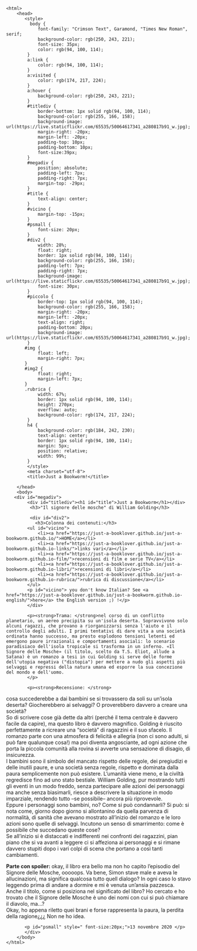 <!DOCTYPE html>
	<html>
	    <head>
	       <style>
	         body {
	            font-family: "Crimson Text", Garamond, "Times New Roman", serif;
	            background-color: rgb(250, 243, 221);
	            font-size: 35px;
	            color: rgb(94, 100, 114);
	        }
	        a:link {
	            color: rgb(94, 100, 114);
	        }
	        a:visited {
	            color: rgb(174, 217, 224);
	        }
	        a:hover {
	            background-color: rgb(250, 243, 221);
	        }
	        #titlediv {
	            border-bottom: 1px solid rgb(94, 100, 114);
	            background-color: rgb(255, 166, 158);
	            background-image: url(https://live.staticflickr.com/65535/50064617341_a280817b91_w.jpg);
	            margin-right: -20px;
	            margin-left: -20px;
	            padding-top: 10px;
	            padding-bottom: 10px;
	            font-size:39px;
	        }
	        #megadiv {
	            position: absolute;
	            padding-left: 7px;
	            padding-right: 7px;
	            margin-top: -29px;
	        }
	        #title {
	            text-align: center;
	        }
	        #vicino {
	            margin-top: -15px;
	        }
	        #psmall {
	            font-size: 20px;
	        }
	        #div2 {
	            width: 28%;
	            float: right;
	            border: 1px solid rgb(94, 100, 114);
	            background-color: rgb(255, 166, 158);
	            padding-left: 7px;
	            padding-right: 7px;
	            background-image: url(https://live.staticflickr.com/65535/50064617341_a280817b91_w.jpg);
	            font-size: 30px;
	        }
	        #piccolo {
	            border-top: 1px solid rgb(94, 100, 114);
	            background-color: rgb(255, 166, 158);
	            margin-right: -20px;
	            margin-left: -20px;
	            text-align: right;
	            padding-bottom: 20px;
	            background-image: url(https://live.staticflickr.com/65535/50064617341_a280817b91_w.jpg);
	        }
	       #img {
	            float: left;
	            margin-right: 7px;
	       }
	       #img2 {
	            float: right;
	            margin-left: 7px;
	       }
	       .rubrica {
	            width: 67%;
	            border: 1px solid rgb(94, 100, 114);
	            height: 270px;
	            overflow: auto;
	            background-color: rgb(174, 217, 224);
	        }
	        h4 {
	            background-color: rgb(184, 242, 230);
	            text-align: center;
	            border: 1px solid rgb(94, 100, 114);
	            margin: 5px;
	            position: relative;
	            width: 99%;
	        }
	        </style>
	        <meta charset="utf-8">
	        <title>Just a Bookworm!</title>
	       
	    </head>
	    <body>
	   <div id="megadiv">
	        <div id="titlediv"><h1 id="title">Just a Bookworm</h1></div>
	         <h3>"Il signore delle mosche" di William Golding</h3>
	        
	         <div id="div2">
	           <h3>Colonna dei contenuti:</h3>
	        <ul id="vicino">
	            <li><a href="https://just-a-booklover.github.io/just-a-bookworm.github.io/">HOME</a></li>
	            <li><a href="https://just-a-booklover.github.io/just-a-bookworm.github.io-links/">links vari</a></li>
	            <li><a href="https://just-a-booklover.github.io/just-a-bookworm.github.io-film/">recensioni di film e serie TV</a></li>
	            <li><a href="https://just-a-booklover.github.io/just-a-bookworm.github.io-libri/">recensioni di libri</a></li>
	            <li><a href="https://just-a-booklover.github.io/just-a-bookworm.github.io-rubrica/">rubrica di discussione</a></li>
	        </ul>
	        <p id="vicino"> you don't know Italian? See <a href="https://just-a-booklover.github.io/just-a-bookworm.github.io-english/">here</a> the English version ;) !</p>
	        </div>
	
	        <p><strong>Trama: </strong>nel corso di un conflitto planetario, un aereo precipita su un'isola deserta. Sopravvivono solo alcuni ragazzi, che provano a riorganizzarsi senza l'aiuto e il controllo degli adulti. I primi tentativi di dare vita a una società ordinata hanno successo, ma presto esplodono tensioni letenti ed emergono paure irrazionali e comportamenti asociali: lo scenario paradisiaco dell'isola tropicale si trasforma in un inferno. «Il Signore delle Mosche» (il titolo, scelto da T.S. Eliot, allude a Satana) è un romanzo a tesi in cui Golding si serve delle forme dell'utopia negativa ("distopia") per mettere a nudo gli aspetti più selvaggi e repressi della natura umana ed esporre la sua concezione del mondo e dell'uomo.
	        </p>
	        
	        <p><strong>Recensione: </strong> 
cosa succederebbe a dai bambini se si trovassero da soli su un’isola deserta? Giocherebbero ai selvaggi? O proverebbero davvero a creare una società? <br>
So di scrivere cose già dette da altri (perché il tema centrale è davvero facile da capire), ma questo libro è davvero magnifico. Golding è riuscito perfettamente a ricreare una “società” di ragazzini e il suo sfacelo. Il romanzo parte con una atmosfera di felicità e allegria (non ci sono adulti, si può fare qualunque cosa!) ma poi diventa angosciante, ad ogni azione che porta la piccola comunità alla rovina si avverte una sensazione di disagio, di insicurezza. <br>
I bambini sono il simbolo del mancato rispetto delle regole, dei pregiudizi e delle inutili paure, e una società senza regole, rispetto e dominata dalla paura semplicemente non può esistere. L’umanità viene meno, e la civiltà regredisce fino ad uno stato bestiale. William Golding, pur mostrando tutti gli eventi in un modo freddo, senza partecipare alle azioni dei personaggi ma anche senza biasimarli, riesce a descrivere la situazione in modo imparziale, rendendo tutto –se possibile– ancora più riprovevole. <br>
Eppure i personaggi sono bambini, no? Come si può condannarli? Si può: si nota come, giorno dopo giorno si allontanino da quella parvenza di normalità, di sanità che avevano mostrato all’inizio del romanzo e le loro azioni sono quelle di selvaggi. Incutono un senso di smarrimento: come è possibile che succedano queste cose? <br>
Se all’inizio si è distaccati e indifferenti nei confronti dei ragazzini, pian piano che si va avanti a leggere ci si affeziona ai personaggi e si rimane davvero stupiti dopo i vari colpi di scena che portano a così tanti cambiamenti.
</p>
	 
<p><strong>Parte con spoiler: </strong>okay, il libro era bello ma non ho capito l’episodio del Signore delle Mosche, ooooops. Va bene, Simon stave male e aveva le allucinazioni, ma significa qualcosa tutto quell dialogo? In ogni caso lo stavo leggendo prima di andare a dormire e mi è venuta un’ansia pazzesca. <br>
Anche il titolo, come si posiziona nel significato del libro? Ho cercato e ho trovato che il Signore delle Mosche è uno dei nomi con cui si può chiamare il diavolo, ma…? <br>
Okay, ho appena riletto quei brani e forse rappresenta la paura, la perdita della ragione¿¿¿ Non ne ho idea.
</p>
	
	       <p id="psmall" style=" font-size:20px;">13 novembre 2020 </p>
	       </div>
	    </body>
	</html>
